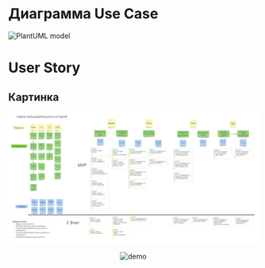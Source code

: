 # Диаграмма Use Case

![PlantUML model](//www.plantuml.com/plantuml/png/hLLTRjfS47ttAaPv-Y9zP05LLMKFNO7bk1J5G6ICrBmbfMga4eMdlbNg5eo3YmlOtiBS7VNCtFQsXiY424MEVtpcd3C_7iv7YHydutxaHU6xX98XnRtk-uGkUd4O9BtXm1jTzWPNVkptwSeFBlrk-3QvZaAIr_wW6uMU7oJ3c4xuErVcbdFpaGiSEQ_D_Gdv8mgYn66-uNc9Oy4_WBmXtAJ4ZnAfCRMvuG9_6xtFE5U6VZVsF6yy2WD_558On-32OvM4pCJSYQIv9-WNO0Efg7E9Lm_41Iu-SGNg3QVcCx0F9t_fek6r7rcwhuXVSq5SxwP2ufjuoIbuSeWKOb7iugWuWsJvFm5TUPsEjuMngZFYJ2t-JdOZX6j8pQnR4HL9c2Ef6dKwz1-ubvhG2bSRcoTWCn2HC22tXzC6tkMgM5YMO1pB1gnMYmlp1UgPXOhxL0nnsSvO0QYCUgdbufMPuBpYmeKYSYLSS3kH18NTrW6GbfU8b8QJ_1S3sc_SIf0swvJEthGdIgye_924WmkFzgOADg7JwBdsQfUiDmYYyKLeJRGhlpvxPi-SnxsKrjy2N7DENGPSgqmXLPEPpGXueS0pcVocxsSec8cz_LE1p4BMCgM5VXVsQytCrCxgmGhQYGfaI_cqxR0J7jHWX-Ykv_ruo-iUSQecnQsvGnMcOkOeh5BwKXkQcLiz_oH9pjpWFMvUA0AkMXQ2BRhA0B4sqss-zXHTWTr2t1vpdRrIvp5NQnlN7pctoktF_RZgBKKvgf3TCIzTSYuqKobySZPmeH_uFJygx71goR6TjP54A_9fhkRuvCVWS_DW9ZirrWMEnNYssxadVvnH5KBpvu3cZTzBCsripSDvPNLbG28bGIpTDjxQfl_8dEFVk1_z0W00)

# User Story

## Картинка

![](images/UserStoryMap.jpg)


<p align="center">
    <img width="500" align="center" src="https://raw.githubusercontent.com/geksogen/images/UserStoryMap.jpg" alt="demo"/>
</p>